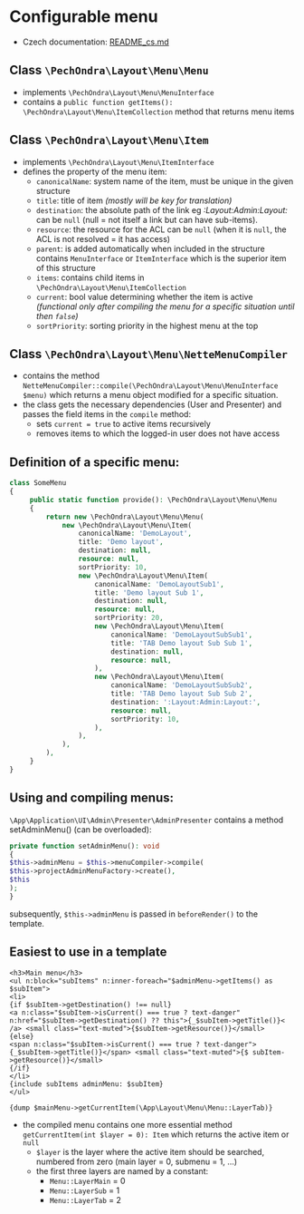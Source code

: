 # Configurable menu
- Czech documentation: [README_cs.md](README_cs.md)

## Class `\PechOndra\Layout\Menu\Menu`
- implements `\PechOndra\Layout\Menu\MenuInterface`
- contains a `public function getItems(): \PechOndra\Layout\Menu\ItemCollection` method that returns menu items

## Class `\PechOndra\Layout\Menu\Item`
- implements `\PechOndra\Layout\Menu\ItemInterface`
- defines the property of the menu item:
    - `canonicalName`: system name of the item, must be unique in the given structure
    - `title`: title of item *(mostly will be key for translation)*
    - `destination`: the absolute path of the link eg *:Layout:Admin:Layout:* can be `null` (null = not itself a link but can have sub-items).
    - `resource`: the resource for the ACL can be `null` (when it is `null`, the ACL is not resolved = it has access)
    - `parent`: is added automatically when included in the structure contains `MenuInterface` or `ItemInterface` which is the superior item of this structure
    - `items`: contains child items in `\PechOndra\Layout\Menu\ItemCollection`
    - `current`: bool value determining whether the item is active *(functional only after compiling the menu for a specific situation until then `false`)*
    - `sortPriority`: sorting priority in the highest menu at the top

## Class `\PechOndra\Layout\Menu\NetteMenuCompiler`
- contains the method `NetteMenuCompiler::compile(\PechOndra\Layout\Menu\MenuInterface $menu)` which returns a menu object modified for a specific situation.
- the class gets the necessary dependencies (User and Presenter) and passes the field items in the `compile` method:
    - sets `current = true` to active items recursively
    - removes items to which the logged-in user does not have access

## Definition of a specific menu:
```` php
class SomeMenu
{
     public static function provide(): \PechOndra\Layout\Menu\Menu
     {
         return new \PechOndra\Layout\Menu\Menu(
             new \PechOndra\Layout\Menu\Item(
                 canonicalName: 'DemoLayout',
                 title: 'Demo layout',
                 destination: null,
                 resource: null,
                 sortPriority: 10,
                 new \PechOndra\Layout\Menu\Item(
                     canonicalName: 'DemoLayoutSub1',
                     title: 'Demo layout Sub 1',
                     destination: null,
                     resource: null,
                     sortPriority: 20,
                     new \PechOndra\Layout\Menu\Item(
                         canonicalName: 'DemoLayoutSubSub1',
                         title: 'TAB Demo layout Sub Sub 1',
                         destination: null,
                         resource: null,
                     ),
                     new \PechOndra\Layout\Menu\Item(
                         canonicalName: 'DemoLayoutSubSub2',
                         title: 'TAB Demo layout Sub Sub 2',
                         destination: ':Layout:Admin:Layout:',
                         resource: null,
                         sortPriority: 10,
                     ),
                 ),
             ),
         ),
     }
}
````

## Using and compiling menus:
`\App\Application\UI\Admin\Presenter\AdminPresenter` contains a method setAdminMenu() (can be overloaded):

```` php
private function setAdminMenu(): void
{
$this->adminMenu = $this->menuCompiler->compile(
$this->projectAdminMenuFactory->create(),
$this
);
}
````

subsequently, `$this->adminMenu` is passed in `beforeRender()` to the template.

## Easiest to use in a template
```` latte
<h3>Main menu</h3>
<ul n:block="subItems" n:inner-foreach="$adminMenu->getItems() as $subItem">
<li>
{if $subItem->getDestination() !== null}
<a n:class="$subItem->isCurrent() === true ? text-danger" n:href="$subItem->getDestination() ?? this">{_$subItem->getTitle()}< /a> <small class="text-muted">{$subItem->getResource()}</small>
{else}
<span n:class="$subItem->isCurrent() === true ? text-danger">{_$subItem->getTitle()}</span> <small class="text-muted">{$ subItem->getResource()}</small>
{/if}
</li>
{include subItems adminMenu: $subItem}
</ul>
````

```` latte
{dump $mainMenu->getCurrentItem(\App\Layout\Menu\Menu::LayerTab)}
````

- the compiled menu contains one more essential method `getCurrentItem(int $layer = 0): Item` which returns the active item or `null`
    - `$layer` is the layer where the active item should be searched, numbered from zero (main layer = 0, submenu = 1, ...)
    - the first three layers are named by a constant:
        - `Menu::LayerMain` = 0
        - `Menu::LayerSub` = 1
        - `Menu::LayerTab` = 2

